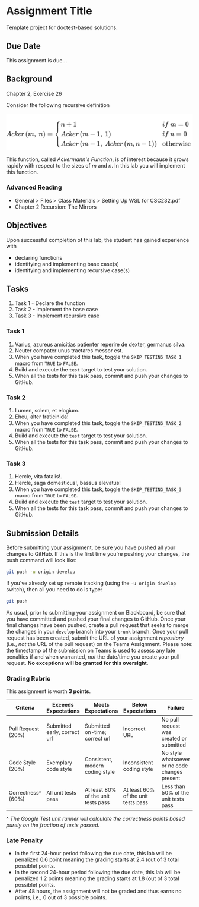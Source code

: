 # Assignment Title

Template project for doctest-based solutions.

## Due Date

This assignment is due...

## Background

Chapter 2, Exercise 26

Consider the following recursive definition

![Acker](acker.png)

This function, called _Ackermann's Function_, is of interest because it grows rapidly with respect to the sizes of _m_ and _n_. In this lab you will implement this function.

### Advanced Reading

- General > Files > Class Materials > Setting Up WSL for CSC232.pdf
- Chapter 2 Recursion: The Mirrors

## Objectives

Upon successful completion of this lab, the student has gained experience with

- declaring functions
- identifying and implementing base case(s)
- identifying and implementing recursive case(s)

## Tasks

1. Task 1 - Declare the function
2. Task 2 - Implement the base case
3. Task 3 - Implement recursive case

### Task 1

1. Varius, azureus amicitias patienter reperire de dexter, germanus silva.
2. Neuter compater unus tractares messor est.
3. When you have completed this task, toggle the `SKIP_TESTING_TASK_1` macro from `TRUE` to `FALSE`.
4. Build and execute the `test` target to test your solution.
5. When all the tests for this task pass, commit and push your changes to GitHub.

### Task 2

1. Lumen, solem, et elogium.
2. Eheu, alter fraticinida!
3. When you have completed this task, toggle the `SKIP_TESTING_TASK_2` macro from `TRUE` to `FALSE`.
4. Build and execute the `test` target to test your solution.
5. When all the tests for this task pass, commit and push your changes to GitHub.

### Task 3

1. Hercle, vita fatalis!.
2. Hercle, saga domesticus!, bassus elevatus!
3. When you have completed this task, toggle the `SKIP_TESTING_TASK_3` macro from `TRUE` to `FALSE`.
4. Build and execute the `test` target to test your solution.
5. When all the tests for this task pass, commit and push your changes to GitHub.

## Submission Details

Before submitting your assignment, be sure you have pushed all your changes to GitHub. If this is the first time you're pushing your changes, the push command will look like:

```bash
git push -u origin develop
```

If you've already set up remote tracking (using the `-u origin develop` switch), then all you need to do is type:

```bash
git push
```

As usual, prior to submitting your assignment on Blackboard, be sure that you have committed and pushed your final changes to GitHub. Once your final changes have been pushed, create a pull request that seeks to merge the changes in your `develop` branch into your `trunk` branch. Once your pull request has been created, submit the URL of your assignment _repository_ (i.e., _not_ the URL of the pull request) on the Teams Assignment. Please note: the timestamp of the submission on Teams is used to assess any late penalties if and when warranted, _not_ the date/time you create your pull request. **No exceptions will be granted for this oversight**.

### Grading Rubric

This assignment is worth **3 points**.

| Criteria           | Exceeds Expectations         | Meets Expectations                  | Below Expectations                  | Failure                                        |
|--------------------|------------------------------|-------------------------------------|-------------------------------------|------------------------------------------------|
| Pull Request (20%) | Submitted early, correct url | Submitted on-time; correct url      | Incorrect URL                       | No pull request was created or submitted       |
| Code Style (20%)   | Exemplary code style         | Consistent, modern coding style     | Inconsistent coding style           | No style whatsoever or no code changes present |
| Correctness^ (60%) | All unit tests pass          | At least 80% of the unit tests pass | At least 60% of the unit tests pass | Less than 50% of the unit tests pass           |

^ _The Google Test unit runner will calculate the correctness points based purely on the fraction of tests passed_.

### Late Penalty

- In the first 24-hour period following the due date, this lab will be penalized 0.6 point meaning the grading starts at 2.4 (out of 3 total possible) points.
- In the second 24-hour period following the due date, this lab will be penalized 1.2 points meaning the grading starts at 1.8 (out of 3 total possible) points.
- After 48 hours, the assignment will not be graded and thus earns no points, i.e., 0 out of 3 possible points.
